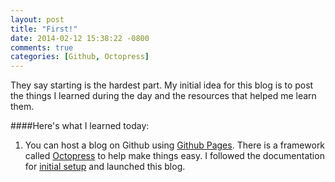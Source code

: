 ```yaml
---
layout: post
title: "First!"
date: 2014-02-12 15:38:22 -0800
comments: true
categories: [Github, Octopress]
---
```


They say starting is the hardest part. My initial idea for this blog is to post the things I learned during the day and the resources that helped me learn them.

####Here's what I learned today:

1) You can host a blog on Github using [Github Pages](http://pages.github.com/). There is a framework called [Octopress](http://octopress.org) to help make things easy. I followed the documentation for [initial setup](http://octopress.org/docs/setup/) and launched this blog. 